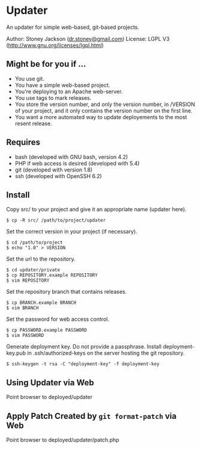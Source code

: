 # Updater

An updater for simple web-based, git-based projects.

Author: Stoney Jackson (dr.stoney@gmail.com)
License: LGPL V3 (http://www.gnu.org/licenses/lgpl.html)

## Might be for you if ...

* You use git.
* You have a simple web-based project.
* You're deploying to an Apache web-server.
* You use tags to mark releases.
* You store the version number, and only the version number, in /VERSION  of
  your project, and it only contains the version number on the first line.
* You want a more automated way to update deployements to the most resent
  release.

## Requires

* bash (developed with GNU bash, version 4.2)
* PHP if web access is desired (developed with 5.4)
* git (developed with version 1.8)
* ssh (developed with OpenSSH 6.2)

## Install

Copy src/ to your project and give it an appropriate name (updater here).

    $ cp -R src/ /path/to/project/updater

Set the correct version in your project (if necessary).

    $ cd /path/to/project
    $ echo "1.0" > VERSION

Set the url to the repository.

    $ cd updater/private
    $ cp REPOSITORY.example REPOSITORY
    $ vim REPOSITORY

Set the repository branch that contains releases.

    $ cp BRANCH.example BRANCH
    $ vim BRANCH

Set the password for web access control.

    $ cp PASSWORD.example PASSWORD
    $ vim PASSWORD

Generate deployment key. Do not provide a passphrase. Install deployment-key.pub
in .ssh/authorized-keys on the server hosting the git repository.

    $ ssh-keygen -t rsa -C "deployment-key" -f deployment-key

## Using Updater via Web

Point browser to deployed/updater

## Apply Patch Created by `git format-patch` via Web

Point browser to deployed/updater/patch.php

